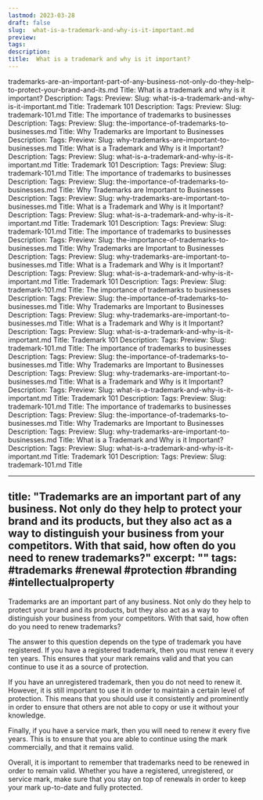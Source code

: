 ```yaml
---
lastmod: 2023-03-28
draft: false
slug:  what-is-a-trademark-and-why-is-it-important.md
preview: 
tags: 
description: 
title:  What is a trademark and why is it important?
---
```

trademarks-are-an-important-part-of-any-business-not-only-do-they-help-to-protect-your-brand-and-its.md
Title: What is a trademark and why is it important?
Description:
Tags:
Preview:
Slug: what-is-a-trademark-and-why-is-it-important.md
Title: Trademark 101
Description:
Tags:
Preview:
Slug: trademark-101.md
Title: The importance of trademarks to businesses
Description:
Tags:
Preview:
Slug: the-importance-of-trademarks-to-businesses.md
Title: Why Trademarks are Important to Businesses
Description:
Tags:
Preview:
Slug: why-trademarks-are-important-to-businesses.md
Title: What is a Trademark and Why is it Important?
Description:
Tags:
Preview:
Slug: what-is-a-trademark-and-why-is-it-important.md
Title: Trademark 101
Description:
Tags:
Preview:
Slug: trademark-101.md
Title: The importance of trademarks to businesses
Description:
Tags:
Preview:
Slug: the-importance-of-trademarks-to-businesses.md
Title: Why Trademarks are Important to Businesses
Description:
Tags:
Preview:
Slug: why-trademarks-are-important-to-businesses.md
Title: What is a Trademark and Why is it Important?
Description:
Tags:
Preview:
Slug: what-is-a-trademark-and-why-is-it-important.md
Title: Trademark 101
Description:
Tags:
Preview:
Slug: trademark-101.md
Title: The importance of trademarks to businesses
Description:
Tags:
Preview:
Slug: the-importance-of-trademarks-to-businesses.md
Title: Why Trademarks are Important to Businesses
Description:
Tags:
Preview:
Slug: why-trademarks-are-important-to-businesses.md
Title: What is a Trademark and Why is it Important?
Description:
Tags:
Preview:
Slug: what-is-a-trademark-and-why-is-it-important.md
Title: Trademark 101
Description:
Tags:
Preview:
Slug: trademark-101.md
Title: The importance of trademarks to businesses
Description:
Tags:
Preview:
Slug: the-importance-of-trademarks-to-businesses.md
Title: Why Trademarks are Important to Businesses
Description:
Tags:
Preview:
Slug: why-trademarks-are-important-to-businesses.md
Title: What is a Trademark and Why is it Important?
Description:
Tags:
Preview:
Slug: what-is-a-trademark-and-why-is-it-important.md
Title: Trademark 101
Description:
Tags:
Preview:
Slug: trademark-101.md
Title: The importance of trademarks to businesses
Description:
Tags:
Preview:
Slug: the-importance-of-trademarks-to-businesses.md
Title: Why Trademarks are Important to Businesses
Description:
Tags:
Preview:
Slug: why-trademarks-are-important-to-businesses.md
Title: What is a Trademark and Why is it Important?
Description:
Tags:
Preview:
Slug: what-is-a-trademark-and-why-is-it-important.md
Title: Trademark 101
Description:
Tags:
Preview:
Slug: trademark-101.md
Title: The importance of trademarks to businesses
Description:
Tags:
Preview:
Slug: the-importance-of-trademarks-to-businesses.md
Title: Why Trademarks are Important to Businesses
Description:
Tags:
Preview:
Slug: why-trademarks-are-important-to-businesses.md
Title: What is a Trademark and Why is it Important?
Description:
Tags:
Preview:
Slug: what-is-a-trademark-and-why-is-it-important.md
Title: Trademark 101
Description:
Tags:
Preview:
Slug: trademark-101.md
Title

---
title: "Trademarks are an important part of any business. Not only do they help to protect your brand and its products, but they also act as a way to distinguish your business from your competitors. With that said, how often do you need to renew trademarks?"
excerpt: ""
tags: #trademarks #renewal #protection #branding #intellectualproperty
---

Trademarks are an important part of any business. Not only do they help to protect your brand and its products, but they also act as a way to distinguish your business from your competitors. With that said, how often do you need to renew trademarks?

The answer to this question depends on the type of trademark you have registered. If you have a registered trademark, then you must renew it every ten years. This ensures that your mark remains valid and that you can continue to use it as a source of protection.

If you have an unregistered trademark, then you do not need to renew it. However, it is still important to use it in order to maintain a certain level of protection. This means that you should use it consistently and prominently in order to ensure that others are not able to copy or use it without your knowledge.

Finally, if you have a service mark, then you will need to renew it every five years. This is to ensure that you are able to continue using the mark commercially, and that it remains valid.

Overall, it is important to remember that trademarks need to be renewed in order to remain valid. Whether you have a registered, unregistered, or service mark, make sure that you stay on top of renewals in order to keep your mark up-to-date and fully protected.